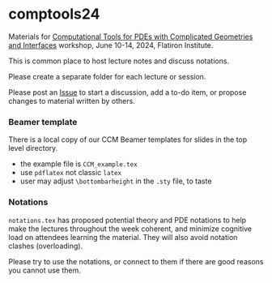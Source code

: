 # comptools24

Materials for [Computational Tools for PDEs with Complicated Geometries and Interfaces](https://indico.flatironinstitute.org/event/3917) workshop, June 10-14, 2024, Flatiron Institute.

This is common place to host lecture notes and discuss notations.

Please create a separate folder for each lecture or session.

Please post an [Issue](https://github.com/ahbarnett/comptools24/issues>) to start a discussion, add a to-do item, or propose changes to material written by others.


### Beamer template

There is a local copy of our CCM Beamer templates for slides in the top
level directory.

* the example file is `CCM_example.tex`
* use `pdflatex` not classic `latex`
* user may adjust `\bottombarheight` in the `.sty` file, to taste


### Notations

`notations.tex` has proposed potential theory and PDE notations to help make the lectures throughout the week coherent, and minimize cognitive load on attendees learning the material. They will also avoid notation clashes (overloading).

Please try to use the notations, or connect to them if there are good reasons you cannot use them.




